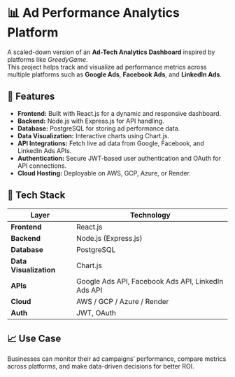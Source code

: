 # 📊 Ad Performance Analytics Platform

A scaled-down version of an **Ad-Tech Analytics Dashboard** inspired by platforms like *GreedyGame*.  
This project helps track and visualize ad performance metrics across multiple platforms such as **Google Ads**, **Facebook Ads**, and **LinkedIn Ads**.  

## 🚀 Features
- **Frontend:** Built with React.js for a dynamic and responsive dashboard.
- **Backend:** Node.js with Express.js for API handling.
- **Database:** PostgreSQL for storing ad performance data.
- **Data Visualization:** Interactive charts using Chart.js.
- **API Integrations:** Fetch live ad data from Google, Facebook, and LinkedIn Ads APIs.
- **Authentication:** Secure JWT-based user authentication and OAuth for API connections.
- **Cloud Hosting:** Deployable on AWS, GCP, Azure, or Render.

## 📂 Tech Stack
| Layer | Technology |
|-------|------------|
| **Frontend** | React.js |
| **Backend** | Node.js (Express.js) |
| **Database** | PostgreSQL |
| **Data Visualization** | Chart.js |
| **APIs** | Google Ads API, Facebook Ads API, LinkedIn Ads API |
| **Cloud** | AWS / GCP / Azure / Render |
| **Auth** | JWT, OAuth |

## 📈 Use Case
Businesses can monitor their ad campaigns’ performance, compare metrics across platforms, and make data-driven decisions for better ROI.
